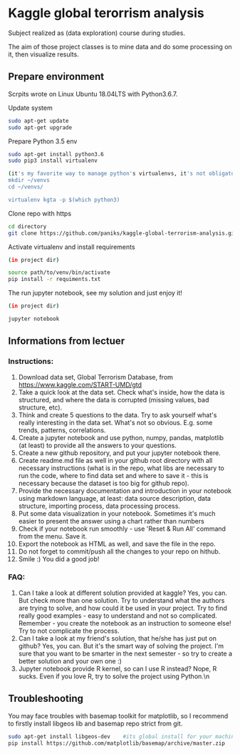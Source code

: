 # Kaggle global terorrism analysis
Subject realized as (data exploration) course during studies.

The aim of those project classes is to mine data and do some processing on it, then visualize results.

## Prepare environment

Scrpits wrote on Linux Ubuntu 18.04LTS with Python3.6.7.

Update system
```bash
sudo apt-get update
sudo apt-get upgrade
```

Prepare Python 3.5 env
```bash
sudo apt-get install python3.6
sudo pip3 install virtualenv

(it's my favorite way to manage python's virtualenvs, it's not obligatory or something, one more popular way is to storage env in project)
mkdir ~/venvs
cd ~/venvs/

virtualenv kgta -p $(which python3)
```

Clone repo with https

```bash
cd directory
git clone https://github.com/paniks/kaggle-global-terrorism-analysis.git
```

Activate virtualenv and install requirements
```bash
(in project dir)

source path/to/venv/bin/activate
pip install -r requiments.txt
```

The run jupyter notebook, see my solution and just enjoy it!
```bash
(in project dir)

jupyter notebook
```

## Informations from lectuer 

### Instructions:
1. Download data set, Global Terrorism Database, from https://www.kaggle.com/START-UMD/gtd
2. Take a quick look at the data set. Check what's inside, how the data is structured, and where the data is corrupted (missing values, bad structure, etc).
3. Think and create 5 questions to the data. Try to ask yourself what's really interesting in the data set. What's not so obvious. E.g. some trends, patterns, correlations.
4. Create a jupyter notebook and use python, numpy, pandas, matplotlib (at least) to provide all the answers to your questions.
5. Create a new github repository, and put your jupyter notebook there.
6. Create readme.md file as well in your github root directory with all necessary instructions (what is in the repo, what libs are necessary to run the code, where to find data set and where to save it  - this is necessary because the dataset is too big for github repo).
7. Provide the necessary documentation and introduction in your notebook using markdown language, at least: data source description, data structure, importing process, data processing process.
8. Put some data visualization in your notebook. Sometimes it's much easier to present the answer using a chart rather than numbers
9. Check if your notebook run smoothly - use 'Reset & Run All' command from the menu. Save it.
10. Export the notebook as HTML as well, and save the file in the repo.
11. Do not forget to commit/push all the changes to your repo on hithub.
12. Smile :) You did a good job!
    

### FAQ:
1. Can I take a look at different solution provided at kaggle?  Yes, you can. But check more than one solution. Try to understand what the authors are trying to solve, and how could it be used in your project. Try to find really good examples - easy to understand and not so complicated. Remember - you create the notebook as an instruction to someone else! Try to not complicate the process.
2. Can I take a look at my friend's solution, that he/she has just put on github? Yes, you can. But it's the smart way of solving the project. I'm sure that you want to be smarter in the next semester - so try to create a better solution and your own one :)
3. Jupyter notebook provide R kernel, so can I use R instead? Nope, R sucks. Even if you love R, try to solve the project using Python.\n


## Troubleshooting 

You may face troubles with basemap toolkit for matplotlib, so I recommend to firstly install libgeos lib and basemap repo strict from git.
```bash
sudo apt-get install libgeos-dev	#its global install for your machine 
pip install https://github.com/matplotlib/basemap/archive/master.zip	#run with activated virtualenv
```	
